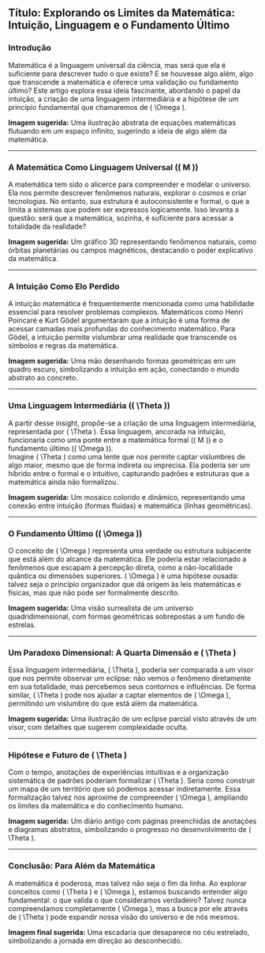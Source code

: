 ## **Título: Explorando os Limites da Matemática: Intuição, Linguagem e o Fundamento Último**  

### **Introdução**  
Matemática é a linguagem universal da ciência, mas será que ela é suficiente para descrever tudo o que existe? E se houvesse algo além, algo que transcende a matemática e oferece uma validação ou fundamento último? Este artigo explora essa ideia fascinante, abordando o papel da intuição, a criação de uma linguagem intermediária e a hipótese de um princípio fundamental que chamaremos de \( \Omega \).

**Imagem sugerida:** Uma ilustração abstrata de equações matemáticas flutuando em um espaço infinito, sugerindo a ideia de algo além da matemática.  

---

### **A Matemática Como Linguagem Universal (\( M \))**  
A matemática tem sido o alicerce para compreender e modelar o universo. Ela nos permite descrever fenômenos naturais, explorar o cosmos e criar tecnologias. No entanto, sua estrutura é autoconsistente e formal, o que a limita a sistemas que podem ser expressos logicamente. Isso levanta a questão: será que a matemática, sozinha, é suficiente para acessar a totalidade da realidade?

**Imagem sugerida:** Um gráfico 3D representando fenômenos naturais, como órbitas planetárias ou campos magnéticos, destacando o poder explicativo da matemática.  

---

### **A Intuição Como Elo Perdido**  
A intuição matemática é frequentemente mencionada como uma habilidade essencial para resolver problemas complexos. Matemáticos como Henri Poincaré e Kurt Gödel argumentaram que a intuição é uma forma de acessar camadas mais profundas do conhecimento matemático. Para Gödel, a intuição permite vislumbrar uma realidade que transcende os símbolos e regras da matemática.  

**Imagem sugerida:** Uma mão desenhando formas geométricas em um quadro escuro, simbolizando a intuição em ação, conectando o mundo abstrato ao concreto.  

---

### **Uma Linguagem Intermediária (\( \Theta \))**  
A partir desse insight, propõe-se a criação de uma linguagem intermediária, representada por \( \Theta \). Essa linguagem, ancorada na intuição, funcionaria como uma ponte entre a matemática formal (\( M \)) e o fundamento último (\( \Omega \)).  
Imagine \( \Theta \) como uma lente que nos permite captar vislumbres de algo maior, mesmo que de forma indireta ou imprecisa. Ela poderia ser um híbrido entre o formal e o intuitivo, capturando padrões e estruturas que a matemática ainda não formalizou.

**Imagem sugerida:** Um mosaico colorido e dinâmico, representando uma conexão entre intuição (formas fluídas) e matemática (linhas geométricas).  

---

### **O Fundamento Último (\( \Omega \))**  
O conceito de \( \Omega \) representa uma verdade ou estrutura subjacente que está além do alcance da matemática. Ele poderia estar relacionado a fenômenos que escapam à percepção direta, como a não-localidade quântica ou dimensões superiores. \( \Omega \) é uma hipótese ousada: talvez seja o princípio organizador que dá origem às leis matemáticas e físicas, mas que não pode ser formalmente descrito.  

**Imagem sugerida:** Uma visão surrealista de um universo quadridimensional, com formas geométricas sobrepostas a um fundo de estrelas.  

---

### **Um Paradoxo Dimensional: A Quarta Dimensão e \( \Theta \)**  
Essa linguagem intermediária, \( \Theta \), poderia ser comparada a um visor que nos permite observar um eclipse: não vemos o fenômeno diretamente em sua totalidade, mas percebemos seus contornos e influências. De forma similar, \( \Theta \) pode nos ajudar a captar elementos de \( \Omega \), permitindo um vislumbre do que está além da matemática.  

**Imagem sugerida:** Uma ilustração de um eclipse parcial visto através de um visor, com detalhes que sugerem complexidade oculta.  

---

### **Hipótese e Futuro de \( \Theta \)**  
Com o tempo, anotações de experiências intuitivas e a organização sistemática de padrões poderiam formalizar \( \Theta \). Seria como construir um mapa de um território que só podemos acessar indiretamente. Essa formalização talvez nos aproxime de compreender \( \Omega \), ampliando os limites da matemática e do conhecimento humano.  

**Imagem sugerida:** Um diário antigo com páginas preenchidas de anotações e diagramas abstratos, simbolizando o progresso no desenvolvimento de \( \Theta \).  

---

### **Conclusão: Para Além da Matemática**  
A matemática é poderosa, mas talvez não seja o fim da linha. Ao explorar conceitos como \( \Theta \) e \( \Omega \), estamos buscando entender algo fundamental: o que valida o que consideramos verdadeiro? Talvez nunca compreendamos completamente \( \Omega \), mas a busca por ele através de \( \Theta \) pode expandir nossa visão do universo e de nós mesmos.

**Imagem final sugerida:** Uma escadaria que desaparece no céu estrelado, simbolizando a jornada em direção ao desconhecido.  

